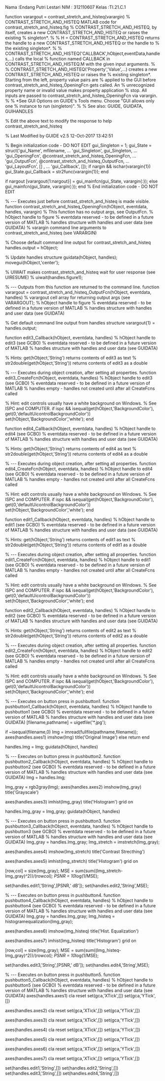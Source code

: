Nama  :Endang Putri Lestari
NIM   : 312110607
Kelas :TI.21.C.1



function varargout = contrast_stretch_and_histeq(varargin)
% CONTRAST_STRETCH_AND_HISTEQ MATLAB code for contrast_stretch_and_histeq.fig
%      CONTRAST_STRETCH_AND_HISTEQ, by itself, creates a new CONTRAST_STRETCH_AND_HISTEQ or raises the existing
%      singleton*.
%
%      H = CONTRAST_STRETCH_AND_HISTEQ returns the handle to a new CONTRAST_STRETCH_AND_HISTEQ or the handle to
%      the existing singleton*.
%
%      CONTRAST_STRETCH_AND_HISTEQ('CALLBACK',hObject,eventData,handles,...) calls the local
%      function named CALLBACK in CONTRAST_STRETCH_AND_HISTEQ.M with the given input arguments.
%
%      CONTRAST_STRETCH_AND_HISTEQ('Property','Value',...) creates a new CONTRAST_STRETCH_AND_HISTEQ or raises the
%      existing singleton*.  Starting from the left, property value pairs are
%      applied to the GUI before contrast_stretch_and_histeq_OpeningFcn gets called.  An
%      unrecognized property name or invalid value makes property application
%      stop.  All inputs are passed to contrast_stretch_and_histeq_OpeningFcn via varargin.
%
%      *See GUI Options on GUIDE's Tools menu.  Choose "GUI allows only one
%      instance to run (singleton)".
%
% See also: GUIDE, GUIDATA, GUIHANDLES
 
% Edit the above text to modify the response to help contrast_stretch_and_histeq
 
% Last Modified by GUIDE v2.5 12-Oct-2017 13:42:51
 
% Begin initialization code - DO NOT EDIT
gui_Singleton = 1;
gui_State = struct('gui_Name',       mfilename, ...
    'gui_Singleton',  gui_Singleton, ...
    'gui_OpeningFcn', @contrast_stretch_and_histeq_OpeningFcn, ...
    'gui_OutputFcn',  @contrast_stretch_and_histeq_OutputFcn, ...
    'gui_LayoutFcn',  [] , ...
    'gui_Callback',   []);
if nargin && ischar(varargin{1})
    gui_State.gui_Callback = str2func(varargin{1});
end
 
if nargout
    [varargout{1:nargout}] = gui_mainfcn(gui_State, varargin{:});
else
    gui_mainfcn(gui_State, varargin{:});
end
% End initialization code - DO NOT EDIT
 
% --- Executes just before contrast_stretch_and_histeq is made visible.
function contrast_stretch_and_histeq_OpeningFcn(hObject, eventdata, handles, varargin)
% This function has no output args, see OutputFcn.
% hObject    handle to figure
% eventdata  reserved - to be defined in a future version of MATLAB
% handles    structure with handles and user data (see GUIDATA)
% varargin   command line arguments to contrast_stretch_and_histeq (see VARARGIN)
 
% Choose default command line output for contrast_stretch_and_histeq
handles.output = hObject;
 
% Update handles structure
guidata(hObject, handles);
movegui(hObject,'center');
 
% UIWAIT makes contrast_stretch_and_histeq wait for user response (see UIRESUME)
% uiwait(handles.figure1);
 
% --- Outputs from this function are returned to the command line.
function varargout = contrast_stretch_and_histeq_OutputFcn(hObject, eventdata, handles)
% varargout  cell array for returning output args (see VARARGOUT);
% hObject    handle to figure
% eventdata  reserved - to be defined in a future version of MATLAB
% handles    structure with handles and user data (see GUIDATA)
 
% Get default command line output from handles structure
varargout{1} = handles.output;
 
function edit3_Callback(hObject, eventdata, handles)
% hObject    handle to edit3 (see GCBO)
% eventdata  reserved - to be defined in a future version of MATLAB
% handles    structure with handles and user data (see GUIDATA)
 
% Hints: get(hObject,'String') returns contents of edit3 as text
%        str2double(get(hObject,'String')) returns contents of edit3 as a double
 
% --- Executes during object creation, after setting all properties.
function edit3_CreateFcn(hObject, eventdata, handles)
% hObject    handle to edit3 (see GCBO)
% eventdata  reserved - to be defined in a future version of MATLAB
% handles    empty - handles not created until after all CreateFcns called
 
% Hint: edit controls usually have a white background on Windows.
%       See ISPC and COMPUTER.
if ispc && isequal(get(hObject,'BackgroundColor'), get(0,'defaultUicontrolBackgroundColor'))
    set(hObject,'BackgroundColor','white');
end
 
function edit4_Callback(hObject, eventdata, handles)
% hObject    handle to edit4 (see GCBO)
% eventdata  reserved - to be defined in a future version of MATLAB
% handles    structure with handles and user data (see GUIDATA)
 
% Hints: get(hObject,'String') returns contents of edit4 as text
%        str2double(get(hObject,'String')) returns contents of edit4 as a double
 
% --- Executes during object creation, after setting all properties.
function edit4_CreateFcn(hObject, eventdata, handles)
% hObject    handle to edit4 (see GCBO)
% eventdata  reserved - to be defined in a future version of MATLAB
% handles    empty - handles not created until after all CreateFcns called
 
% Hint: edit controls usually have a white background on Windows.
%       See ISPC and COMPUTER.
if ispc && isequal(get(hObject,'BackgroundColor'), get(0,'defaultUicontrolBackgroundColor'))
    set(hObject,'BackgroundColor','white');
end
 
function edit1_Callback(hObject, eventdata, handles)
% hObject    handle to edit1 (see GCBO)
% eventdata  reserved - to be defined in a future version of MATLAB
% handles    structure with handles and user data (see GUIDATA)
 
% Hints: get(hObject,'String') returns contents of edit1 as text
%        str2double(get(hObject,'String')) returns contents of edit1 as a double
 
% --- Executes during object creation, after setting all properties.
function edit1_CreateFcn(hObject, eventdata, handles)
% hObject    handle to edit1 (see GCBO)
% eventdata  reserved - to be defined in a future version of MATLAB
% handles    empty - handles not created until after all CreateFcns called
 
% Hint: edit controls usually have a white background on Windows.
%       See ISPC and COMPUTER.
if ispc && isequal(get(hObject,'BackgroundColor'), get(0,'defaultUicontrolBackgroundColor'))
    set(hObject,'BackgroundColor','white');
end
 
function edit2_Callback(hObject, eventdata, handles)
% hObject    handle to edit2 (see GCBO)
% eventdata  reserved - to be defined in a future version of MATLAB
% handles    structure with handles and user data (see GUIDATA)
 
% Hints: get(hObject,'String') returns contents of edit2 as text
%        str2double(get(hObject,'String')) returns contents of edit2 as a double
 
% --- Executes during object creation, after setting all properties.
function edit2_CreateFcn(hObject, eventdata, handles)
% hObject    handle to edit2 (see GCBO)
% eventdata  reserved - to be defined in a future version of MATLAB
% handles    empty - handles not created until after all CreateFcns called
 
% Hint: edit controls usually have a white background on Windows.
%       See ISPC and COMPUTER.
if ispc && isequal(get(hObject,'BackgroundColor'), get(0,'defaultUicontrolBackgroundColor'))
    set(hObject,'BackgroundColor','white');
end
 
% --- Executes on button press in pushbutton1.
function pushbutton1_Callback(hObject, eventdata, handles)
% hObject    handle to pushbutton1 (see GCBO)
% eventdata  reserved - to be defined in a future version of MATLAB
% handles    structure with handles and user data (see GUIDATA)
[filename,pathname] = uigetfile('*.jpg');
 
if ~isequal(filename,0)
    Img = imread(fullfile(pathname,filename));
    axes(handles.axes1)
    imshow(Img)
    title('Original Image')
else
    return
end
 
handles.Img = Img;
guidata(hObject, handles)
 
% --- Executes on button press in pushbutton2.
function pushbutton2_Callback(hObject, eventdata, handles)
% hObject    handle to pushbutton2 (see GCBO)
% eventdata  reserved - to be defined in a future version of MATLAB
% handles    structure with handles and user data (see GUIDATA)
Img = handles.Img;
 
Img_gray = rgb2gray(Img);
axes(handles.axes2)
imshow(Img_gray)
title('Grayscale')
 
axes(handles.axes3)
imhist(Img_gray)
title('Histogram')
grid on
 
handles.Img_gray = Img_gray;
guidata(hObject, handles)
 
% --- Executes on button press in pushbutton3.
function pushbutton3_Callback(hObject, eventdata, handles)
% hObject    handle to pushbutton3 (see GCBO)
% eventdata  reserved - to be defined in a future version of MATLAB
% handles    structure with handles and user data (see GUIDATA)
Img_gray = handles.Img_gray;
Img_stretch = imstretch(Img_gray);
 
axes(handles.axes4)
imshow(Img_stretch)
title('Contrast Strecthing')
 
axes(handles.axes5)
imhist(Img_stretch)
title('Histogram')
grid on
 
[row,col] = size(Img_gray);
MSE = sum(sum((Img_stretch-Img_gray)^2))/(row*col);
PSNR = 10*log(1/MSE);
 
set(handles.edit1,'String',[PSNR,' dB']);
set(handles.edit2,'String',MSE);
 
% --- Executes on button press in pushbutton4.
function pushbutton4_Callback(hObject, eventdata, handles)
% hObject    handle to pushbutton4 (see GCBO)
% eventdata  reserved - to be defined in a future version of MATLAB
% handles    structure with handles and user data (see GUIDATA)
Img_gray = handles.Img_gray;
Img_histeq = histogramequalization(Img_gray);
 
axes(handles.axes6)
imshow(Img_histeq)
title('Hist. Equalization')
 
axes(handles.axes7)
imhist(Img_histeq)
title('Histogram')
grid on
 
[row,col] = size(Img_gray);
MSE = sum(sum((Img_histeq-Img_gray)^2))/(row*col);
PSNR = 10*log(1/MSE);
 
set(handles.edit3,'String',[PSNR,' dB']);
set(handles.edit4,'String',MSE);
 
% --- Executes on button press in pushbutton5.
function pushbutton5_Callback(hObject, eventdata, handles)
% hObject    handle to pushbutton5 (see GCBO)
% eventdata  reserved - to be defined in a future version of MATLAB
% handles    structure with handles and user data (see GUIDATA)
axes(handles.axes1)
cla reset
set(gca,'XTick',[])
set(gca,'YTick',[])
 
axes(handles.axes2)
cla reset
set(gca,'XTick',[])
set(gca,'YTick',[])
 
axes(handles.axes3)
cla reset
set(gca,'XTick',[])
set(gca,'YTick',[])
 
axes(handles.axes4)
cla reset
set(gca,'XTick',[])
set(gca,'YTick',[])
 
axes(handles.axes5)
cla reset
set(gca,'XTick',[])
set(gca,'YTick',[])
 
axes(handles.axes6)
cla reset
set(gca,'XTick',[])
set(gca,'YTick',[])
 
axes(handles.axes7)
cla reset
set(gca,'XTick',[])
set(gca,'YTick',[])
 
set(handles.edit1,'String',[])
set(handles.edit2,'String',[])
set(handles.edit3,'String',[])
set(handles.edit4,'String',[])
